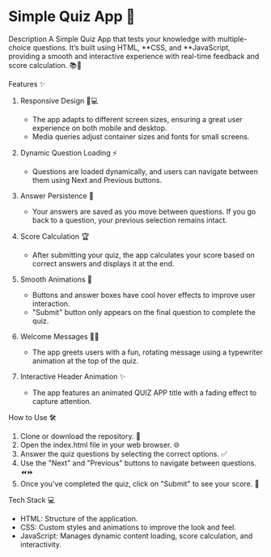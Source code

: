 # Simple Quiz App 🎯

Description
A Simple Quiz App that tests your knowledge with multiple-choice questions. It’s built using HTML, **CSS, and **JavaScript, providing a smooth and interactive experience with real-time feedback and score calculation. 📚🧠

Features ✨
1. Responsive Design 📱💻
   - The app adapts to different screen sizes, ensuring a great user experience on both mobile and desktop.
   - Media queries adjust container sizes and fonts for small screens.

2. Dynamic Question Loading ⚡
   - Questions are loaded dynamically, and users can navigate between them using Next and Previous buttons.

3. Answer Persistence 🔄
   - Your answers are saved as you move between questions. If you go back to a question, your previous selection remains intact.

4. Score Calculation 🏆
   - After submitting your quiz, the app calculates your score based on correct answers and displays it at the end.

5. Smooth Animations 🎨
   - Buttons and answer boxes have cool hover effects to improve user interaction.
   - "Submit" button only appears on the final question to complete the quiz.

6. Welcome Messages 👋📝
   - The app greets users with a fun, rotating message using a typewriter animation at the top of the quiz.

7. Interactive Header Animation ✨
   - The app features an animated QUIZ APP title with a fading effect to capture attention.

How to Use 🛠
1. Clone or download the repository. 📂
2. Open the index.html file in your web browser. 🌐
3. Answer the quiz questions by selecting the correct options. ✅
4. Use the "Next" and "Previous" buttons to navigate between questions. ⏪⏩
5. Once you've completed the quiz, click on "Submit" to see your score. 🏁

Tech Stack 💻
- HTML: Structure of the application.
- CSS: Custom styles and animations to improve the look and feel.
- JavaScript: Manages dynamic content loading, score calculation, and interactivity.
